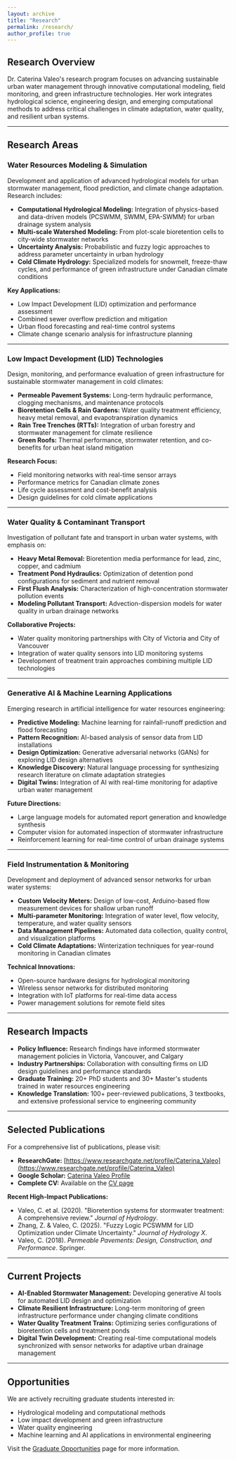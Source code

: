 ```yaml
---
layout: archive
title: "Research"
permalink: /research/
author_profile: true
---
```


## **Research Overview**

Dr. Caterina Valeo's research program focuses on advancing sustainable urban water management through innovative computational modeling, field monitoring, and green infrastructure technologies. Her work integrates hydrological science, engineering design, and emerging computational methods to address critical challenges in climate adaptation, water quality, and resilient urban systems.

---

## **Research Areas**

### **Water Resources Modeling & Simulation**

Development and application of advanced hydrological models for urban stormwater management, flood prediction, and climate change adaptation. Research includes:

- **Computational Hydrological Modeling:** Integration of physics-based and data-driven models (PCSWMM, SWMM, EPA-SWMM) for urban drainage system analysis
- **Multi-scale Watershed Modeling:** From plot-scale bioretention cells to city-wide stormwater networks
- **Uncertainty Analysis:** Probabilistic and fuzzy logic approaches to address parameter uncertainty in urban hydrology
- **Cold Climate Hydrology:** Specialized models for snowmelt, freeze-thaw cycles, and performance of green infrastructure under Canadian climate conditions

**Key Applications:**
- Low Impact Development (LID) optimization and performance assessment
- Combined sewer overflow prediction and mitigation
- Urban flood forecasting and real-time control systems
- Climate change scenario analysis for infrastructure planning

---

### **Low Impact Development (LID) Technologies**

Design, monitoring, and performance evaluation of green infrastructure for sustainable stormwater management in cold climates:

- **Permeable Pavement Systems:** Long-term hydraulic performance, clogging mechanisms, and maintenance protocols
- **Bioretention Cells & Rain Gardens:** Water quality treatment efficiency, heavy metal removal, and evapotranspiration dynamics
- **Rain Tree Trenches (RTTs):** Integration of urban forestry and stormwater management for climate resilience
- **Green Roofs:** Thermal performance, stormwater retention, and co-benefits for urban heat island mitigation

**Research Focus:**
- Field monitoring networks with real-time sensor arrays
- Performance metrics for Canadian climate zones
- Life cycle assessment and cost-benefit analysis
- Design guidelines for cold climate applications

---

### **Water Quality & Contaminant Transport**

Investigation of pollutant fate and transport in urban water systems, with emphasis on:

- **Heavy Metal Removal:** Bioretention media performance for lead, zinc, copper, and cadmium
- **Treatment Pond Hydraulics:** Optimization of detention pond configurations for sediment and nutrient removal
- **First Flush Analysis:** Characterization of high-concentration stormwater pollution events
- **Modeling Pollutant Transport:** Advection-dispersion models for water quality in urban drainage networks

**Collaborative Projects:**
- Water quality monitoring partnerships with City of Victoria and City of Vancouver
- Integration of water quality sensors into LID monitoring systems
- Development of treatment train approaches combining multiple LID technologies

---

### **Generative AI & Machine Learning Applications**

Emerging research in artificial intelligence for water resources engineering:

- **Predictive Modeling:** Machine learning for rainfall-runoff prediction and flood forecasting
- **Pattern Recognition:** AI-based analysis of sensor data from LID installations
- **Design Optimization:** Generative adversarial networks (GANs) for exploring LID design alternatives
- **Knowledge Discovery:** Natural language processing for synthesizing research literature on climate adaptation strategies
- **Digital Twins:** Integration of AI with real-time monitoring for adaptive urban water management

**Future Directions:**
- Large language models for automated report generation and knowledge synthesis
- Computer vision for automated inspection of stormwater infrastructure
- Reinforcement learning for real-time control of urban drainage systems

---

### **Field Instrumentation & Monitoring**

Development and deployment of advanced sensor networks for urban water systems:

- **Custom Velocity Meters:** Design of low-cost, Arduino-based flow measurement devices for shallow urban runoff
- **Multi-parameter Monitoring:** Integration of water level, flow velocity, temperature, and water quality sensors
- **Data Management Pipelines:** Automated data collection, quality control, and visualization platforms
- **Cold Climate Adaptations:** Winterization techniques for year-round monitoring in Canadian climates

**Technical Innovations:**
- Open-source hardware designs for hydrological monitoring
- Wireless sensor networks for distributed monitoring
- Integration with IoT platforms for real-time data access
- Power management solutions for remote field sites

---

## **Research Impacts**

- **Policy Influence:** Research findings have informed stormwater management policies in Victoria, Vancouver, and Calgary
- **Industry Partnerships:** Collaboration with consulting firms on LID design guidelines and performance standards
- **Graduate Training:** 20+ PhD students and 30+ Master's students trained in water resources engineering
- **Knowledge Translation:** 100+ peer-reviewed publications, 3 textbooks, and extensive professional service to engineering community

---

## **Selected Publications**

For a comprehensive list of publications, please visit:
- **ResearchGate:** [https://www.researchgate.net/profile/Caterina_Valeo](https://www.researchgate.net/profile/Caterina_Valeo)
- **Google Scholar:** [Caterina Valeo Profile](https://scholar.google.com/citations?user=eKd8-iEAAAAJ)
- **Complete CV:** Available on the [CV page](/cv/)

**Recent High-Impact Publications:**
- Valeo, C. et al. (2020). "Bioretention systems for stormwater treatment: A comprehensive review." *Journal of Hydrology*.
- Zhang, Z. & Valeo, C. (2025). "Fuzzy Logic PCSWMM for LID Optimization under Climate Uncertainty." *Journal of Hydrology X*.
- Valeo, C. (2018). *Permeable Pavements: Design, Construction, and Performance*. Springer.

---

## **Current Projects**

- **AI-Enabled Stormwater Management:** Developing generative AI tools for automated LID design and optimization
- **Climate Resilient Infrastructure:** Long-term monitoring of green infrastructure performance under changing climate conditions
- **Water Quality Treatment Trains:** Optimizing series configurations of bioretention cells and treatment ponds
- **Digital Twin Development:** Creating real-time computational models synchronized with sensor networks for adaptive urban drainage management

---

## **Opportunities**

We are actively recruiting graduate students interested in:
- Hydrological modeling and computational methods
- Low impact development and green infrastructure
- Water quality engineering
- Machine learning and AI applications in environmental engineering

Visit the [Graduate Opportunities](/graduate-opportunities/) page for more information.

